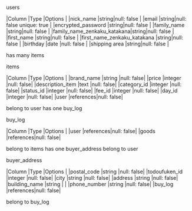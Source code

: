 users

|Column                      |Type  |Options                            |
|nick_name                   |string|null: false                        |
|email                       |string|null: false unique: true           |
|encrypted_password          |string|null: false                        |
|family_name                 |string|null: false                        |
|family_name_zenkaku_katakana|string|null: false                        |
|first_name                  |string|null: false                        |
|first_name_zenkaku_katakana |string|null: false                        |
|birthday                    |date  |null: false                        |
|shipping area               |string|null: false                        |

has many items



items

|Column               |Type      |Options    |
|brand_name           |string    |null: false|
|price                |integer   |null: false|
|description_item     |text      |null: false|
|category_id          |integer   |null: false|
|status_id            |integer   |null: false|
|fee_id               |integer   |null: false|
|day_id               |integer   |null: false|
|user                 |references|null: false|

belong to user
has one buy_log


buy_log

|Column  |Type      |Options    |
|user    |references|null: false|
|goods   |references|null: false|

belong to items
has one buyer_address
belong to user

buyer_address

|Column          |Type      |Options    |
|postal_code     |string    |null: false|
|todoufuken_id   |integer   |null: false|
|city            |string    |null: false|
|address         |string    |null: false|
|building_name   |string    |           |
|phone_number    |string    |null: false|
|buy_log         |references|null: false|

belong to buy_log

